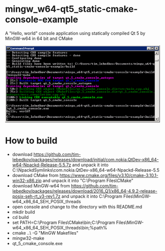 # mingw_w64-qt5_static-cmake-console-example
A "Hello, world" console application using statically compiled Qt 5 by MinGW-w64 in 64 bit and CMake

![Screenshot](screenshot.png)


# How to build
 - download https://github.com/tim-lebedkov/packages/releases/download/initial/com.nokia.QtDev-x86_64-w64-Npackd-Release-5.5.7z and unpack it into C:\NpackdSymlinks\com.nokia.QtDev-x86_64-w64-Npackd-Release-5.5
 - download CMake from https://www.cmake.org/files/v3.10/cmake-3.10.1-win32-x86.zip and unpack it into "C:\Program Files\CMake"
 - download MinGW-w64 from https://github.com/tim-lebedkov/packages/releases/download/2016_Q1/x86_64-4.9.2-release-posix-seh-rt_v3-rev1.7z and unpack it into C:\Program Files\MinGW-w64_x86_64_SEH_POSIX_threads
 - open console and change to the directory with this README.md
 - mkdir build
 - cd build
 - set PATH=C:\Program Files\CMake\bin;C:\Program Files\MinGW-w64_x86_64_SEH_POSIX_threads\bin;%path%
 - cmake ..\ -G "MinGW Makefiles"
 - mingw32-make
 - qt_5_cmake_console.exe